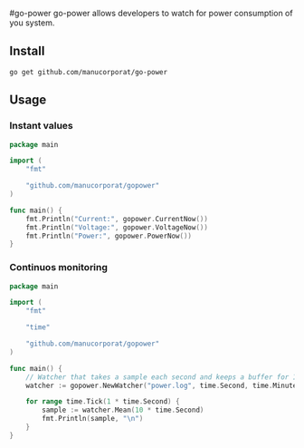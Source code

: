 #go-power
go-power allows developers to watch for power consumption of you system.

## Install
```
go get github.com/manucorporat/go-power
```

## Usage

### Instant values

```go
package main

import (
	"fmt"

	"github.com/manucorporat/gopower"
)

func main() {
	fmt.Println("Current:", gopower.CurrentNow())
	fmt.Println("Voltage:", gopower.VoltageNow())
	fmt.Println("Power:", gopower.PowerNow())
}
```

### Continuos monitoring

```go
package main

import (
	"fmt"

	"time"

	"github.com/manucorporat/gopower"
)

func main() {
	// Watcher that takes a sample each second and keeps a buffer for 1 minute.
	watcher := gopower.NewWatcher("power.log", time.Second, time.Minute)

	for range time.Tick(1 * time.Second) {
		sample := watcher.Mean(10 * time.Second)
		fmt.Println(sample, "\n")
	}
}

```

